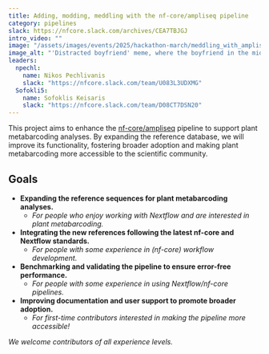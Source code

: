 ```yaml
---
title: Adding, modding, meddling with the nf-core/ampliseq pipeline
category: pipelines
slack: https://nfcore.slack.com/archives/CEA7TBJGJ
intro_video: ""
image: "/assets/images/events/2025/hackathon-march/meddling_with_ampliseq.jpg"
image_alt: "'Distracted boyfriend' meme, where the boyfriend in the middle is labeled 'us', they oblivious woman to the right is labeled 'leaving ampliseq alone and fine as it is'. The woman on the left, who the boyfriend is whistling after, is labeled 'meddle with it to suppoert metabarcoding'."
leaders:
  npechl:
    name: Nikos Pechlivanis
    slack: "https://nfcore.slack.com/team/U083L3UDXMG"
  Sofokli5:
    name: Sofoklis Keisaris
    slack: "https://nfcore.slack.com/team/D08CT7DSN20"
---
```


This project aims to enhance the [nf-core/ampliseq](https://nf-co.re/ampliseq/dev) pipeline to support plant metabarcoding analyses.
By expanding the reference database, we will improve its functionality, fostering broader adoption and making plant metabarcoding more accessible to the scientific community.

## Goals

- **Expanding the reference sequences for plant metabarcoding analyses.**
  - _For people who enjoy working with Nextflow and are interested in plant metabarcoding._
- **Integrating the new references following the latest nf-core and Nextflow standards.**
  - _For people with some experience in (nf-core) workflow development._
- **Benchmarking and validating the pipeline to ensure error-free performance.**
  - _For people with some experience in using Nextflow/nf-core pipelines._
- **Improving documentation and user support to promote broader adoption.**
  - _For first-time contributors interested in making the pipeline more accessible!_

_We welcome contributors of all experience levels._
